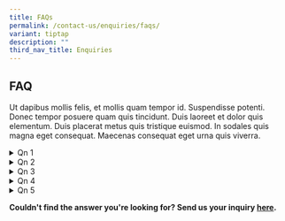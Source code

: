 ```yaml
---
title: FAQs
permalink: /contact-us/enquiries/faqs/
variant: tiptap
description: ""
third_nav_title: Enquiries
---
```

<h2><strong>FAQ</strong></h2>
<p>Ut dapibus mollis felis, et mollis quam tempor id. Suspendisse potenti.
Donec tempor posuere quam quis tincidunt. Duis laoreet et dolor quis elementum.
Duis placerat metus quis tristique euismod. In sodales quis magna eget
consequat. Maecenas consequat eget urna quis viverra.</p>
<div data-type="detailGroup" class="isomer-accordion isomer-accordion-white">
<details class="isomer-details">
<summary>Qn 1</summary>
<div data-type="detailsContent" class="isomer-details-content">
<p></p>
</div>
</details>
<details class="isomer-details">
<summary>Qn 2</summary>
<div data-type="detailsContent" class="isomer-details-content">
<p></p>
</div>
</details>
<details class="isomer-details">
<summary>Qn 3</summary>
<div data-type="detailsContent" class="isomer-details-content">
<p></p>
</div>
</details>
<details class="isomer-details">
<summary>Qn 4</summary>
<div data-type="detailsContent" class="isomer-details-content">
<p></p>
</div>
</details>
<details class="isomer-details">
<summary>Qn 5</summary>
<div data-type="detailsContent" class="isomer-details-content">
<p></p>
</div>
</details>
</div>
<p><strong>Couldn't find the answer you're looking for? Send us your inquiry <a href="test" rel="noopener nofollow" target="_blank">here</a>.</strong>
</p>